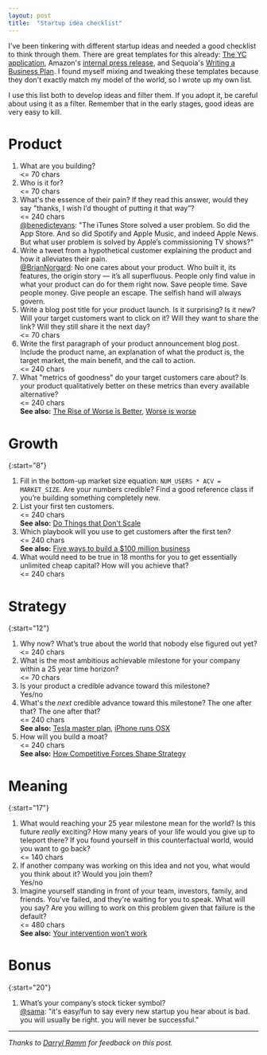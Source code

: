 ```yaml
---
layout: post
title:  "Startup idea checklist"
---
```


I've been tinkering with different startup ideas and needed a good
checklist to think through them. There are great templates for this
already: [The YC application][], Amazon's [internal press release][],
and Sequoia's [Writing a Business Plan][]. I found myself mixing and
tweaking these templates because they don't exactly match my model of
the world, so I wrote up my own list.

[The YC application]: https://apply.ycombinator.com/
[internal press release]: https://www.quora.com/What-is-Amazons-approach-to-product-development-and-product-management/answer/Ian-McAllister
[Writing a Business Plan]: https://www.sequoiacap.com/article/writing-a-business-plan/
[Zero to One]: https://www.amazon.com/Zero-Notes-Start-Ups-Build-Future/dp/0753555190/

I use this list both to develop ideas and filter them. If you adopt
it, be careful about using it as a filter. Remember that in the early
stages, good ideas are very easy to kill.

# Product

1. What are you building?
   <br/><span class="annotation"><= 70 chars</span>
1. Who is it for?
   <br/><span class="annotation"><= 70 chars</span>
1. What's the essence of their pain? If they read this answer, would
   they say "thanks, I wish I’d thought of putting it that way”?
   <br/><span class="annotation"><= 240 chars</span>
   <br/><span class="annotation">[@benedictevans][]: "The iTunes Store
   solved a user problem. So did the App Store. And so did Spotify and
   Apple Music, and indeed Apple News. But what user problem is solved
   by Apple’s commissioning TV shows?"</span>
1. Write a tweet from a hypothetical customer explaining the product
   and how it alleviates their pain.
   <br/><span class="annotation">[@BrianNorgard][]: No one cares
   about your product. Who built it, its features, the origin story —
   it’s all superfluous. People only find value in what your product
   can do for them right now. Save people time. Save people money.
   Give people an escape. The selfish hand will always govern.</span>
1. Write a blog post title for your product launch. Is it
   surprising? Is it new? Will your target customers want to click on
   it? Will they want to share the link? Will they still share it the
   next day?
   <br/><span class="annotation"><= 70 chars</span>
1. Write the first paragraph of your product announcement blog post.
   Include the product name, an explanation of what the product is,
   the target market, the main benefit, and the call to action.
   <br/><span class="annotation"><= 240 chars</span>
1. What "metrics of goodness" do your target customers care about? Is
   your product qualitatively better on these metrics than every
   available alternative?
   <br/><span class="annotation"><= 240 chars</span>
   <br/><span class="annotation">__See also:__ [The Rise of Worse is Better][],
   [Worse is worse][]</span>

[@sama]: https://twitter.com/sama/status/571733273996488704
[@benedictevans]: https://twitter.com/benedictevans/status/1110538673873805314
[@BrianNorgard]: https://twitter.com/BrianNorgard/status/1110915013085028353
[The Rise of Worse is Better]: https://www.jwz.org/doc/worse-is-better.html
[Worse is worse]: https://www.artima.com/weblogs/viewpost.jsp?thread=24807

# Growth

{:start="8"}

1. Fill in the bottom-up market size equation: `NUM_USERS * ACV =
   MARKET_SIZE`. Are your numbers credible? Find a good reference
   class if you’re building something completely new.
1. List your first ten customers.
   <br/><span class="annotation"><= 240 chars</span>
   <br/><span class="annotation">__See also:__ [Do Things that Don't Scale][]</span>
1. Which playbook will you use to get customers after the first ten?
   <br/><span class="annotation"><= 240 chars</span>
   <br/><span class="annotation">__See also:__ [Five ways to build a $100 million business][]</span>
1. What would need to be true in 18 months for you to get essentially
   unlimited cheap capital? How will you achieve that?
   <br/><span class="annotation"><= 240 chars</span>
   
[Five ways to build a $100 million business]: http://christophjanz.blogspot.com/2014/10/five-ways-to-build-100-million-business.html
[Do Things that Don't Scale]: http://paulgraham.com/ds.html

# Strategy

{:start="12"}

1. Why now? What’s true about the world that nobody else figured out
   yet?
   <br/><span class="annotation"><= 240 chars</span>
1. What is the most ambitious achievable milestone for your company
   within a 25 year time horizon?
   <br/><span class="annotation"><= 70 chars</span>
1. Is your product a credible advance toward this milestone?
   <br/><span class="annotation">Yes/no</span>
1. What's the _next_ credible advance toward this milestone? The one
   after that? The one after that?
   <br/><span class="annotation"><= 240 chars</span>
   <br/><span class="annotation">__See also:__ [Tesla master plan][],
   [iPhone runs OSX][]</span>
1. How will you build a moat?
   <br/><span class="annotation"><= 240 chars</span>
   <br/><span class="annotation">__See also:__ [How Competitive Forces Shape Strategy][]</span>
   
[Tesla master plan]: https://twitter.com/spakhm/status/1111411471869595648
[iPhone runs OSX]: https://twitter.com/stevesi/status/1111092932252041216
[How Competitive Forces Shape Strategy]: https://hbr.org/1979/03/how-competitive-forces-shape-strategy
   
# Meaning

{:start="17"}

1. What would reaching your 25 year milestone mean for the world? Is
   this future _really_ exciting? How many years of your life would you
   give up to teleport there? If you found yourself in this
   counterfactual world, would you want to go back?
   <br/><span class="annotation"><= 140 chars</span>
1. If another company was working on this idea and not you, what would
   you think about it? Would you join them?
   <br/><span class="annotation">Yes/no</span>
1. Imagine yourself standing in front of your team, investors, family,
   and friends. You've failed, and they're waiting for you to speak.
   What will you say? Are you willing to work on this problem given
   that failure is the default?
   <br/><span class="annotation"><= 480 chars</span>
   <br/><span class="annotation">__See also:__ [Your intervention won’t work][]</span>
   
[Your intervention won’t work]: https://twitter.com/statsepi/status/1021334815822548992

# Bonus

{:start="20"}

1. What’s your company’s stock ticker symbol?
<br/><span class="annotation">[@sama][]: "it's easy/fun to say every
new startup you hear about is bad. you will usually be right. you will
never be successful."</span>

---

_Thanks to [Darryl Ramm][] for feedback on this post._

[Darryl Ramm]: https://twitter.com/darryl_ramm/status/1111829084202397696

